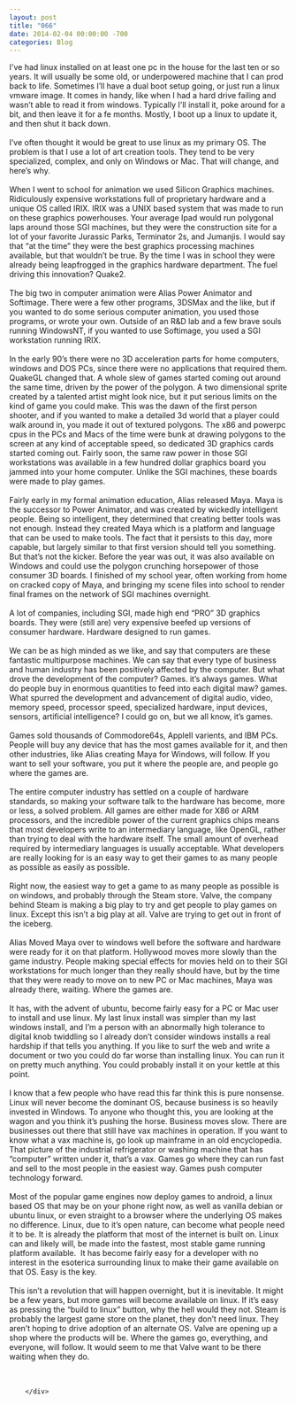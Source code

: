 ```yaml
---
layout: post
title: "066"
date: 2014-02-04 00:00:00 -700
categories: Blog
---
```


<div class="blog-content">
				<div class="paragraph" style="text-align:left;">I've had linux installed on at least one pc in the house for the last ten or so years. It will usually be some old, or underpowered machine that I can prod back to life. Sometimes I&rsquo;ll have a dual boot setup going, or just run a linux vmware image. It comes in handy, like when I had a hard drive failing and wasn&rsquo;t able to read it from windows. Typically I'll install it, poke around for a bit, and then leave it for a fe months. Mostly, I boot up a linux to update it, and then shut it back down. <br><span style=""></span><br><span style=""></span>I&rsquo;ve often thought it would be great to use linux as my primary OS. The problem is that I use a lot of art creation tools. They tend to be very specialized, complex, and only on Windows or Mac. That will change, and here&rsquo;s why. <br><span style=""></span><br><span style=""></span>When I went to school for animation we used Silicon Graphics machines. Ridiculously expensive workstations full of proprietary hardware and a unique OS called IRIX. IRIX was a UNIX based system that was made to run on these graphics powerhouses. Your average Ipad would run polygonal laps around those SGI machines, but they were the construction site for a lot of your favorite Jurassic Parks, Terminator 2s, and Jumanjis. I would say that &ldquo;at the time&rdquo; they were the best graphics processing machines available, but that wouldn&rsquo;t be true. By the time I was in school they were already being leapfrogged in the graphics hardware department. The fuel driving this innovation? Quake2.<br><span style=""></span><br><span style=""></span>The big two in computer animation were Alias Power Animator and Softimage. There were a few other programs, 3DSMax and the like, but if you wanted to do some serious computer animation, you used those programs, or wrote your own. Outside of an R&amp;D lab and a few brave souls running WindowsNT, if you wanted to use Softimage, you used a SGI workstation running IRIX.<br><span style=""></span><br><span style=""></span>In the early 90&rsquo;s there were no 3D acceleration parts for home computers, windows and DOS PCs, since there were no applications that required them. QuakeGL changed that. A whole slew of games started coming out around the same time, driven by the power of the polygon. A two dimensional sprite created by a talented artist might look nice, but it put serious limits on the kind of game you could make. This was the dawn of the first person shooter, and if you wanted to make a detailed 3d world that a player could walk around in, you made it out of textured polygons. The x86 and powerpc cpus in the PCs and Macs of the time were bunk at drawing polygons to the screen at any kind of acceptable speed, so dedicated 3D graphics cards started coming out. Fairly soon, the same raw power in those SGI workstations was available in a few hundred dollar graphics board you jammed into your home computer. Unlike the SGI machines, these boards were made to play games.<br><span style=""></span><br><span style=""></span>Fairly early in my formal animation education, Alias released Maya. Maya is the successor to Power Animator, and was created by wickedly intelligent people. Being so intelligent, they determined that creating better tools was not enough. Instead they created Maya which is a platform and language that can be used to make tools. The fact that it persists to this day, more capable, but largely similar to that first version should tell you something. But that&rsquo;s not the kicker. Before the year was out, it was also available on Windows and could use the polygon crunching horsepower of those consumer 3D boards. I finished of my school year, often working from home on cracked copy of Maya, and bringing my scene files into school to render final frames on the network of SGI machines overnight.<br><span style=""></span><br><span style=""></span>A lot of companies, including SGI, made high end &ldquo;PRO&rdquo; 3D graphics boards. They were (still are) very expensive beefed up versions of consumer hardware. Hardware designed to run games. <br><span style=""></span><br><span style=""></span>We can be as high minded as we like, and say that computers are these fantastic multipurpose machines. We can say that every type of business and human industry has been positively affected by the computer. But what drove the development of the computer? Games. it&rsquo;s always games. What do people buy in enormous quantities to feed into each digital maw? games. What spurred the development and advancement of digital audio, video, memory speed, processor speed, specialized hardware, input devices, sensors, artificial intelligence? I could go on, but we all know, it&rsquo;s games. <br><span style=""></span><br><span style=""></span>Games sold thousands of Commodore64s, AppleII varients, and IBM PCs. People will buy any device that has the most games available for it, and then other industries, like Alias creating Maya for Windows, will follow. If you want to sell your software, you put it where the people are, and people go where the games are. <br><span style=""></span><br>The entire computer industry has settled on a couple of hardware standards, so making your software talk to the hardware has become, more or less, a solved problem. All games are either made for X86 or ARM processors, and the incredible power of the current graphics chips means that most developers write to an intermediary language, like OpenGL, rather than trying to deal with the hardware itself. The small amount of overhead required by intermediary languages is usually acceptable. What developers are really looking for is an easy way to get their games to as many people as possible as easily as possible. <br><span style=""></span><br><span style=""></span>Right now, the easiest way to get a game to as many people as possible is on windows, and probably through the Steam store. Valve, the company behind Steam is making a big play to try and get people to play games on linux. Except this isn&rsquo;t a big play at all. Valve are trying to get out in front of the iceberg.<br><span style=""></span><br><span style=""></span>Alias Moved Maya over to windows well before the software and hardware were ready for it on that platform. Hollywood moves more slowly than the game industry. People making special effects for movies held on to their SGI workstations for much longer than they really should have, but by the time that they were ready to move on to new PC or Mac machines, Maya was already there, waiting. Where the games are. <br><span style=""></span><br><span style=""></span>It has, with the advent of ubuntu, become fairly easy for a PC or Mac user to install and use linux. My last linux install was simpler than my last windows install, and I&rsquo;m a person with an abnormally high tolerance to digital knob twiddling so I already don&rsquo;t consider windows installs a real hardship if that tells you anything. If you like to surf the web and write a document or two you could do far worse than installing linux. You can run it on pretty much anything. You could probably install it on your kettle at this point. <br><span style=""></span><br><span style=""></span>I know that a few people who have read this far think this is pure nonsense. Linux will never become the dominant OS, because business is so heavily invested in Windows. To anyone who thought this, you are looking at the wagon and you think it&rsquo;s pushing the horse. Business moves slow. There are businesses out there that still have vax machines in operation. If you want to know what a vax machine is, go look up mainframe in an old encyclopedia. That picture of the industrial refrigerator or washing machine that has &ldquo;computer&rdquo; written under it, that&rsquo;s a vax. Games go where they can run fast and sell to the most people in the easiest way. Games push computer technology forward.<br><span style=""></span><br><span style=""></span>Most of the popular game engines now deploy games to android, a linux based OS that may be on your phone right now, as well as vanilla debian or ubuntu linux, or even straight to a browser where the underlying OS makes no difference. Linux, due to it&rsquo;s open nature, can become what people need it to be. It is already the platform that most of the internet is built on. Linux can and likely will, be made into the fastest, most stable game running platform available. &nbsp;It has become fairly easy for a developer with no interest in the esoterica surrounding linux to make their game available on that OS. Easy is the key. <br><span style=""></span><br><span style=""></span>This isn&rsquo;t a revolution that will happen overnight, but it is inevitable. It might be a few years, but more games will become available on linux. If it&rsquo;s easy as pressing the &ldquo;build to linux&rdquo; button, why the hell would they not. Steam is probably the largest game store on the planet, they don&rsquo;t need linux. They aren&rsquo;t hoping to drive adoption of an alternate OS. Valve are opening up a shop where the products will be. Where the games go, everything, and everyone, will follow. It would seem to me that Valve want to be there waiting when they do. <br><span style=""></span><br><span style=""></span><br></div>

		</div>
        